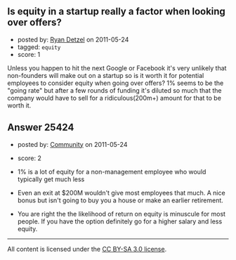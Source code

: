 ## Is equity in a startup really a factor when looking over offers?

- posted by: [Ryan Detzel](https://stackexchange.com/users/-1/10019-ryan-detzel) on 2011-05-24
- tagged: `equity`
- score: 1

Unless you happen to hit the next Google or Facebook it's very unlikely that non-founders will make out on a startup so is it worth it for potential employees to consider equity when going over offers?  1% seems to be the "going rate" but after a few rounds of funding it's diluted so much that the company would have to sell for a ridiculous(200m+) amount for that to be worth it.


## Answer 25424

- posted by: [Community](https://stackexchange.com/users/-1/-1-community) on 2011-05-24
- score: 2

 - 1% is a lot of equity for a non-management employee who would typically get much less
 - Even an exit at $200M wouldn't give most employees that much.  A nice bonus but isn't going to buy you a house or make an earlier retirement.
 - You are right the the likelihood of return on equity is minuscule for most people.  If you have the option definitely go for a higher salary and less equity.



---

All content is licensed under the [CC BY-SA 3.0 license](https://creativecommons.org/licenses/by-sa/3.0/).
